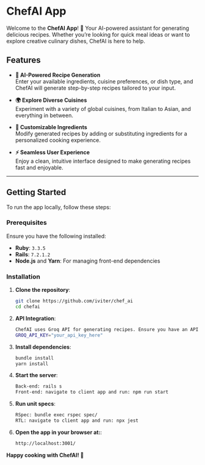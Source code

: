# ChefAI App

Welcome to the **ChefAI App**! 🍳 Your AI-powered assistant for generating delicious recipes. Whether you’re looking for quick meal ideas or want to explore creative culinary dishes, ChefAI is here to help.

## Features
- **🤖 AI-Powered Recipe Generation**  
  Enter your available ingredients, cuisine preferences, or dish type, and ChefAI will generate step-by-step recipes tailored to your input.

- **🌍 Explore Diverse Cuisines**  
  Experiment with a variety of global cuisines, from Italian to Asian, and everything in between.

- **📝 Customizable Ingredients**  
  Modify generated recipes by adding or substituting ingredients for a personalized cooking experience.

- **⚡ Seamless User Experience**  
  Enjoy a clean, intuitive interface designed to make generating recipes fast and enjoyable.

---

## Getting Started

To run the app locally, follow these steps:

### Prerequisites
Ensure you have the following installed:
- **Ruby**: `3.3.5`
- **Rails**: `7.2.1.2`
- **Node.js** and **Yarn**: For managing front-end dependencies

### Installation
1. **Clone the repository**:  
   ```bash
   git clone https://github.com/iviter/chef_ai
   cd chefai

2. **API Integration**:  
   ```bash
   ChefAI uses Groq API for generating recipes. Ensure you have an API key and configure it in the environment variables:
   GROQ_API_KEY="your_api_key_here"

3. **Install dependencies**:
   ```bash
   bundle install
   yarn install

4. **Start the server**:
   ```bash
   Back-end: rails s
   Front-end: navigate to client app and run: npm run start

5. **Run unit specs**:
   ```bash
   RSpec: bundle exec rspec spec/
   RTL: navigate to client app and run: npx jest

6. **Open the app in your browser at:**:
   ```bash
   http://localhost:3001/

**Happy cooking with ChefAI! 🍴**

